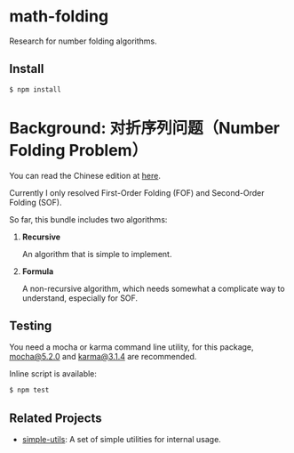 # math-folding

Research for number folding algorithms.

## Install

```bash
$ npm install
```

# Background: 对折序列问题（Number Folding Problem）

You can read the Chinese edition at [here](https://github.com/jungleford/math-folding-react).

Currently I only resolved First-Order Folding (FOF) and Second-Order Folding (SOF).

So far, this bundle includes two algorithms:

1) **Recursive**

   An algorithm that is simple to implement.

1) **Formula**

   A non-recursive algorithm, which needs somewhat a complicate way to understand, especially for SOF.

## Testing

You need a mocha or karma command line utility, for this package, mocha@5.2.0 and karma@3.1.4 are recommended.

Inline script is available:

```bash
$ npm test
```

## Related Projects

* [simple-utils](https://github.com/jungleford/simple-utils): A set of simple utilities for internal usage.
